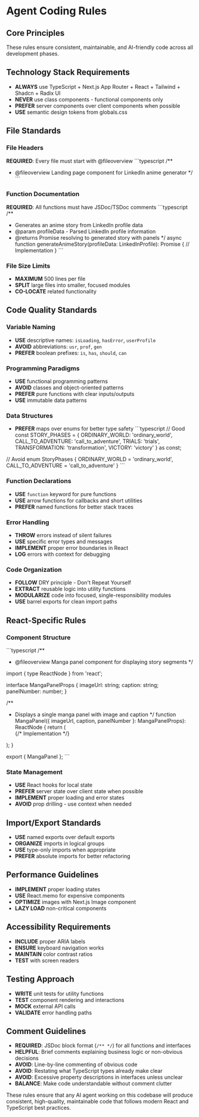 # Agent Coding Rules

## Core Principles
These rules ensure consistent, maintainable, and AI-friendly code across all development phases.

## Technology Stack Requirements
- **ALWAYS** use TypeScript + Next.js App Router + React + Tailwind + Shadcn + Radix UI
- **NEVER** use class components - functional components only
- **PREFER** server components over client components when possible
- **USE** semantic design tokens from globals.css

## File Standards
### File Headers
**REQUIRED**: Every file must start with @fileoverview
\`\`\`typescript
/**
 * @fileoverview Landing page component for LinkedIn anime generator
 */
\`\`\`

### Function Documentation
**REQUIRED**: All functions must have JSDoc/TSDoc comments
\`\`\`typescript
/**
 * Generates an anime story from LinkedIn profile data
 * @param profileData - Parsed LinkedIn profile information
 * @returns Promise resolving to generated story with panels
 */
async function generateAnimeStory(profileData: LinkedInProfile): Promise<AnimeStory> {
  // Implementation
}
\`\`\`

### File Size Limits
- **MAXIMUM** 500 lines per file
- **SPLIT** large files into smaller, focused modules
- **CO-LOCATE** related functionality

## Code Quality Standards
### Variable Naming
- **USE** descriptive names: `isLoading`, `hasError`, `userProfile`
- **AVOID** abbreviations: `usr`, `prof`, `gen`
- **PREFER** boolean prefixes: `is`, `has`, `should`, `can`

### Programming Paradigms
- **USE** functional programming patterns
- **AVOID** classes and object-oriented patterns
- **PREFER** pure functions with clear inputs/outputs
- **USE** immutable data patterns

### Data Structures
- **PREFER** maps over enums for better type safety
\`\`\`typescript
// Good
const STORY_PHASES = {
  ORDINARY_WORLD: 'ordinary_world',
  CALL_TO_ADVENTURE: 'call_to_adventure',
  TRIALS: 'trials',
  TRANSFORMATION: 'transformation',
  VICTORY: 'victory'
} as const;

// Avoid
enum StoryPhases {
  ORDINARY_WORLD = 'ordinary_world',
  CALL_TO_ADVENTURE = 'call_to_adventure'
}
\`\`\`

### Function Declarations
- **USE** `function` keyword for pure functions
- **USE** arrow functions for callbacks and short utilities
- **PREFER** named functions for better stack traces

### Error Handling
- **THROW** errors instead of silent failures
- **USE** specific error types and messages
- **IMPLEMENT** proper error boundaries in React
- **LOG** errors with context for debugging

### Code Organization
- **FOLLOW** DRY principle - Don't Repeat Yourself
- **EXTRACT** reusable logic into utility functions
- **MODULARIZE** code into focused, single-responsibility modules
- **USE** barrel exports for clean import paths

## React-Specific Rules
### Component Structure
\`\`\`typescript
/**
 * @fileoverview Manga panel component for displaying story segments
 */

import { type ReactNode } from 'react';

interface MangaPanelProps {
  imageUrl: string;
  caption: string;
  panelNumber: number;
}

/**
 * Displays a single manga panel with image and caption
 */
function MangaPanel({ imageUrl, caption, panelNumber }: MangaPanelProps): ReactNode {
  return (
    <div className="manga-panel">
      {/* Implementation */}
    </div>
  );
}

export { MangaPanel };
\`\`\`

### State Management
- **USE** React hooks for local state
- **PREFER** server state over client state when possible
- **IMPLEMENT** proper loading and error states
- **AVOID** prop drilling - use context when needed

## Import/Export Standards
- **USE** named exports over default exports
- **ORGANIZE** imports in logical groups
- **USE** type-only imports when appropriate
- **PREFER** absolute imports for better refactoring

## Performance Guidelines
- **IMPLEMENT** proper loading states
- **USE** React.memo for expensive components
- **OPTIMIZE** images with Next.js Image component
- **LAZY LOAD** non-critical components

## Accessibility Requirements
- **INCLUDE** proper ARIA labels
- **ENSURE** keyboard navigation works
- **MAINTAIN** color contrast ratios
- **TEST** with screen readers

## Testing Approach
- **WRITE** unit tests for utility functions
- **TEST** component rendering and interactions
- **MOCK** external API calls
- **VALIDATE** error handling paths

## Comment Guidelines
- **REQUIRED**: JSDoc block format (`/** */`) for all functions and interfaces
- **HELPFUL**: Brief comments explaining business logic or non-obvious decisions
- **AVOID**: Line-by-line commenting of obvious code
- **AVOID**: Restating what TypeScript types already make clear
- **AVOID**: Excessive property descriptions in interfaces unless unclear
- **BALANCE**: Make code understandable without comment clutter

These rules ensure that any AI agent working on this codebase will produce consistent, high-quality, maintainable code that follows modern React and TypeScript best practices.
